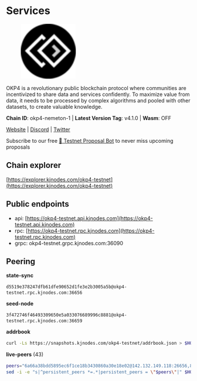 # Services

<figure><img src="https://raw.githubusercontent.com/kj89/cosmos-images/main/logos/okp4.png" width="150" alt=""><figcaption></figcaption></figure>

OKP4 is a revolutionary public blockchain protocol where communities are incentivized to  share data and services confidently. To maximize value from data, it needs to be processed  by complex algorithms and pooled with other datasets, to create valuable knowledge.

**Chain ID**: okp4-nemeton-1 | **Latest Version Tag**: v4.1.0 | **Wasm**: OFF

[Website](https://okp4.network) | [Discord](https://discord.gg/okp4) | [Twitter](https://twitter.com/OKP4_Protocol)



Subscribe to our free [🤖 Testnet Proposal Bot](https://t.me/kjnodes_testnet_proposal_bot) to never miss upcoming proposals


## Chain explorer
[https://explorer.kjnodes.com/okp4-testnet](https://explorer.kjnodes.com/okp4-testnet)

## Public endpoints

* api: [https://okp4-testnet.api.kjnodes.com](https://okp4-testnet.api.kjnodes.com)
* rpc: [https://okp4-testnet.rpc.kjnodes.com](https://okp4-testnet.rpc.kjnodes.com)
* grpc: okp4-testnet.grpc.kjnodes.com:36090

## Peering

**state-sync**

```text
d5519e378247dfb61dfe90652d1fe3e2b3005a5b@okp4-testnet.rpc.kjnodes.com:36656
```

**seed-node**

```text
3f472746f46493309650e5a033076689996c8881@okp4-testnet.rpc.kjnodes.com:36659
```

**addrbook**
```bash
curl -Ls https://snapshots.kjnodes.com/okp4-testnet/addrbook.json > $HOME/.okp4d/config/addrbook.json
```

**live-peers** (43)
```bash
peers="6a66a38bdd5895ec6f1ce18b3430860a30e18e02@142.132.149.118:26656,8cdeb85dada114c959c36bb59ce258c65ae3a09c@88.198.242.163:36656,874373b78d2cd50e716aa464bf407581d9305655@94.250.201.130:27656,d5519e378247dfb61dfe90652d1fe3e2b3005a5b@65.109.68.190:36656,8527f34bd6e542304809386896997d12d80e5e0e@65.108.237.232:29656,da8e2423cb90fba519e685aa47669eb861ea18c4@65.108.249.79:36656,2f6d5a319ebee0201dff4a0e3b7526d0863a4d32@65.109.85.225:6070,d132ad0c5b2afd0eab2d87351eeda46dc9d69312@46.228.205.200:26656,99f6675049e22a0216af0e2447e7a4c5021874cd@142.132.132.200:28656,7dfc61d3ac9f6da7fa9f4893bc0ffa17ef8006e6@185.111.159.139:36656,ead118d7cbe51cbabf5a77b69db7255512f41023@88.208.34.134:60656,14f8949ab0a276d2e55c8fa6255430881978a619@185.192.96.236:26656,f0818bc351ad0d5eddb55f52ba22a2121d5c62c9@5.9.69.107:26656,f3f72a8352c3dfa2b40e1d2fd0a877a5197adaaa@65.108.9.164:22556,8bccab4596e8bc162763bad6597d43523e6c32f8@104.194.8.68:26656,42fbb917fca6787bc3ab774865f4bb1ef950f114@65.108.226.26:30656,d1a0ff9bd7ea1ebd06bc7158f3523f5e557328be@163.172.135.127:26656,603828b0b21b150ece5aeee9d548a259d08348ec@65.108.224.156:26656,d4305fcb7b20dc96481a6ae6ae84f281f3413a4e@65.109.37.58:13656,b0b56d944cf1cc569a1e77e0923e075bad94d755@141.95.145.41:28656,f7e481df45bfbe62ea0553f5f6da34eaf4f688c3@194.34.232.225:26656,77324cc79d15d8bef4cc7462395062d73f51ad62@65.109.38.208:46656,5c2a752c9b1952dbed075c56c600c3a79b58c395@95.214.55.232:26996,74349a1cb9479b291866debe2042de8a2e88b850@65.108.233.109:17656,eef77b5ae1c37f3e5809ff928c329dde906be388@65.108.133.73:21656,1e60bfdeef8b1a720bb15286b3774a57b814eefc@176.103.222.44:26656,fe8bd9375c43a7cc6ef27e62d56af341a62e67c9@95.217.202.49:30656,c030413e39be95c397c6681639f5d48675554c0c@51.79.78.121:26646,643988550263605405a7968c38fd11653bf75cd0@38.242.252.104:26656,be9841ace1d71a4c7681918ee39f5e00d8e96a82@213.239.216.252:36656,54585c522153eade8cf2ae2cfe02144d5ac9beeb@75.119.155.249:26656,78d923333e39e747c6a7fbfcc822ec6279990556@91.211.251.232:28656,e755eb8016c2f6f5303b2f8d503d9126d235e80f@138.201.35.56:26656,854cc8b83a48ba4394c1940b57d0f42ec013e033@38.242.251.204:26656,4ea26ce893d8f4f89a7b49b9bd77e0fbd914e029@65.109.88.162:36656,307fb25cd6998d0d5bd1d947571f6043c6bb4069@65.109.31.114:2280,a490691c2a423573cb93bc23b13967ed9db0e3ff@146.190.44.218:26656,8a7605d8ae4338de5b7a0d5c70244ce05e377630@85.10.200.221:26656,8633177b18f9031b84beb690293d20dce1d0c20e@121.78.247.252:35656,540e0e9b33b2d87315fdf7089404671581d36e94@95.217.203.43:26656,fff0a8c202befd9459ff93783a0e7756da305fe3@38.242.150.63:16656,e6bc1bcddce8077ee769c4b2c24e3ec93191721f@42.117.188.128:26656,9755cab2585a2794453a5b396ef13b893393366f@65.108.212.224:46673"
sed -i -e "s|^persistent_peers *=.*|persistent_peers = \"$peers\"|" $HOME/.okp4d/config/config.toml
```

